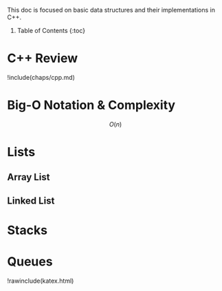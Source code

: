 This doc is focused on basic data structures and their implementations in C++.

1. Table of Contents
{:toc}

# C++ Review

!include(chaps/cpp.md)

# Big-O Notation & Complexity

$$O(n)$$

# Lists

## Array List

## Linked List

# Stacks

# Queues

!rawinclude(katex.html)
